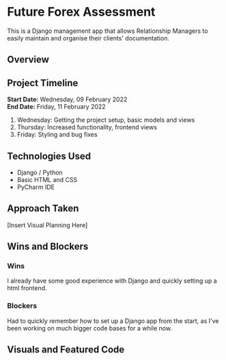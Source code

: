 # Future Forex Assessment
This is a Django management app that allows Relationship Managers to easily maintain
and organise their clients' documentation.


## Overview

## Project Timeline
**Start Date:** Wednesday, 09 February 2022 <br>
**End Date:** Friday, 11 February 2022

1. Wednesday: Getting the project setup, basic models and views
2. Thursday: Increased functionality, frontend views
3. Friday: Styling and bug fixes

## Technologies Used
- Django / Python
- Basic HTML and CSS
- PyCharm IDE

## Approach Taken
[Insert Visual Planning Here]

## Wins and Blockers
### Wins
I already have some good experience with Django and quickly setting up a html frontend.

### Blockers
Had to quickly remember how to set up a Django app from the start, as I've been working on much bigger code bases
for a while now.

## Visuals and Featured Code
